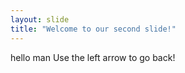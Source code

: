 ```yaml
---
layout: slide
title: "Welcome to our second slide!"
---
```

hello man
Use the left arrow to go back!
